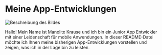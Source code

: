 # Meine App-Entwicklungen

![Beschreibung des Bildes](.blob/main/images.jpeg)


Hallo! 
Mein Name ist Manolito Krause und ich bin ein Junior App Entwickler mit einer Leidenschaft für mobile Anwendungen. 
In dieser README-Datei möchte ich Ihnen meine bisherigen App-Entwicklungen vorstellen und zeigen, was ich in der Lage bin zu leisten.
